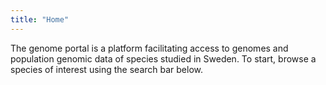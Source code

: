 ```yaml
---
title: "Home"
---
```

The genome portal is a platform facilitating access to genomes and population genomic data of species studied in Sweden. To start, browse a species of interest using the search bar below.
